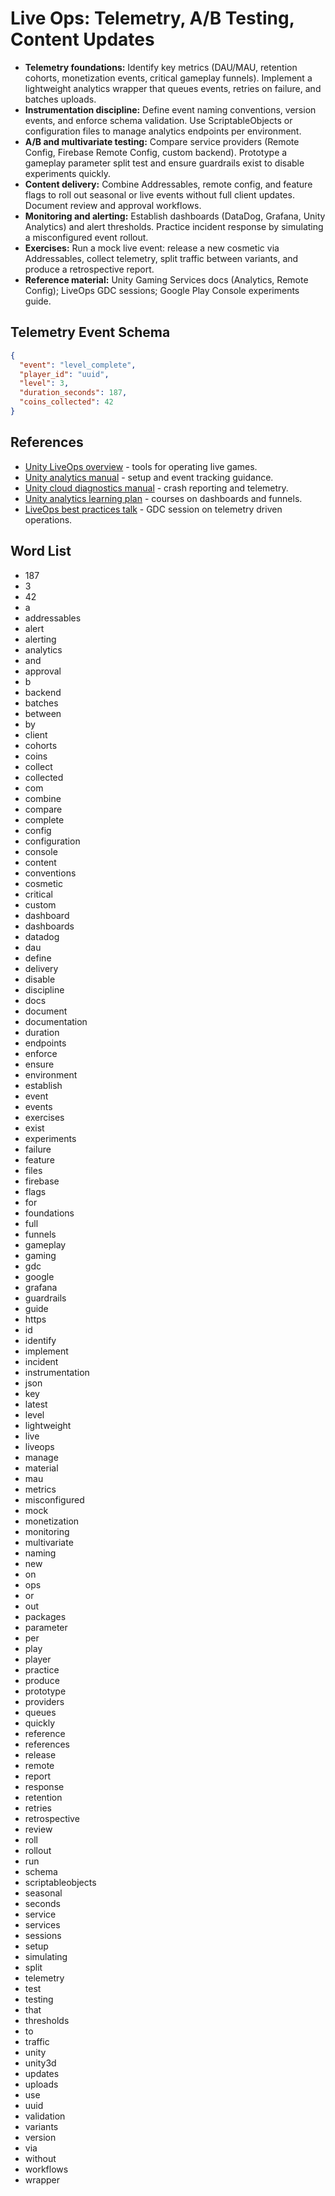 # Live Ops: Telemetry, A/B Testing, Content Updates
- **Telemetry foundations:** Identify key metrics (DAU/MAU, retention cohorts, monetization events, critical gameplay funnels). Implement a lightweight analytics wrapper that queues events, retries on failure, and batches uploads.
- **Instrumentation discipline:** Define event naming conventions, version events, and enforce schema validation. Use ScriptableObjects or configuration files to manage analytics endpoints per environment.
- **A/B and multivariate testing:** Compare service providers (Remote Config, Firebase Remote Config, custom backend). Prototype a gameplay parameter split test and ensure guardrails exist to disable experiments quickly.
- **Content delivery:** Combine Addressables, remote config, and feature flags to roll out seasonal or live events without full client updates. Document review and approval workflows.
- **Monitoring and alerting:** Establish dashboards (DataDog, Grafana, Unity Analytics) and alert thresholds. Practice incident response by simulating a misconfigured event rollout.
- **Exercises:** Run a mock live event: release a new cosmetic via Addressables, collect telemetry, split traffic between variants, and produce a retrospective report.
- **Reference material:** Unity Gaming Services docs (Analytics, Remote Config); LiveOps GDC sessions; Google Play Console experiments guide.

## Telemetry Event Schema
```json
{
  "event": "level_complete",
  "player_id": "uuid",
  "level": 3,
  "duration_seconds": 187,
  "coins_collected": 42
}
```






## References
- [Unity LiveOps overview](https://unity.com/solutions/live-ops) - tools for operating live games.
- [Unity analytics manual](https://docs.unity.com/analytics/en/manual/overview) - setup and event tracking guidance.
- [Unity cloud diagnostics manual](https://docs.unity.com/cloud-diagnostics/en/manual/overview) - crash reporting and telemetry.
- [Unity analytics learning plan](https://learn.unity.com/plan/unity-analytics) - courses on dashboards and funnels.
- [LiveOps best practices talk](https://www.youtube.com/watch?v=20nQOsybU98) - GDC session on telemetry driven operations.
## Word List
- 187
- 3
- 42
- a
- addressables
- alert
- alerting
- analytics
- and
- approval
- b
- backend
- batches
- between
- by
- client
- cohorts
- coins
- collect
- collected
- com
- combine
- compare
- complete
- config
- configuration
- console
- content
- conventions
- cosmetic
- critical
- custom
- dashboard
- dashboards
- datadog
- dau
- define
- delivery
- disable
- discipline
- docs
- document
- documentation
- duration
- endpoints
- enforce
- ensure
- environment
- establish
- event
- events
- exercises
- exist
- experiments
- failure
- feature
- files
- firebase
- flags
- for
- foundations
- full
- funnels
- gameplay
- gaming
- gdc
- google
- grafana
- guardrails
- guide
- https
- id
- identify
- implement
- incident
- instrumentation
- json
- key
- latest
- level
- lightweight
- live
- liveops
- manage
- material
- mau
- metrics
- misconfigured
- mock
- monetization
- monitoring
- multivariate
- naming
- new
- on
- ops
- or
- out
- packages
- parameter
- per
- play
- player
- practice
- produce
- prototype
- providers
- queues
- quickly
- reference
- references
- release
- remote
- report
- response
- retention
- retries
- retrospective
- review
- roll
- rollout
- run
- schema
- scriptableobjects
- seasonal
- seconds
- service
- services
- sessions
- setup
- simulating
- split
- telemetry
- test
- testing
- that
- thresholds
- to
- traffic
- unity
- unity3d
- updates
- uploads
- use
- uuid
- validation
- variants
- version
- via
- without
- workflows
- wrapper
